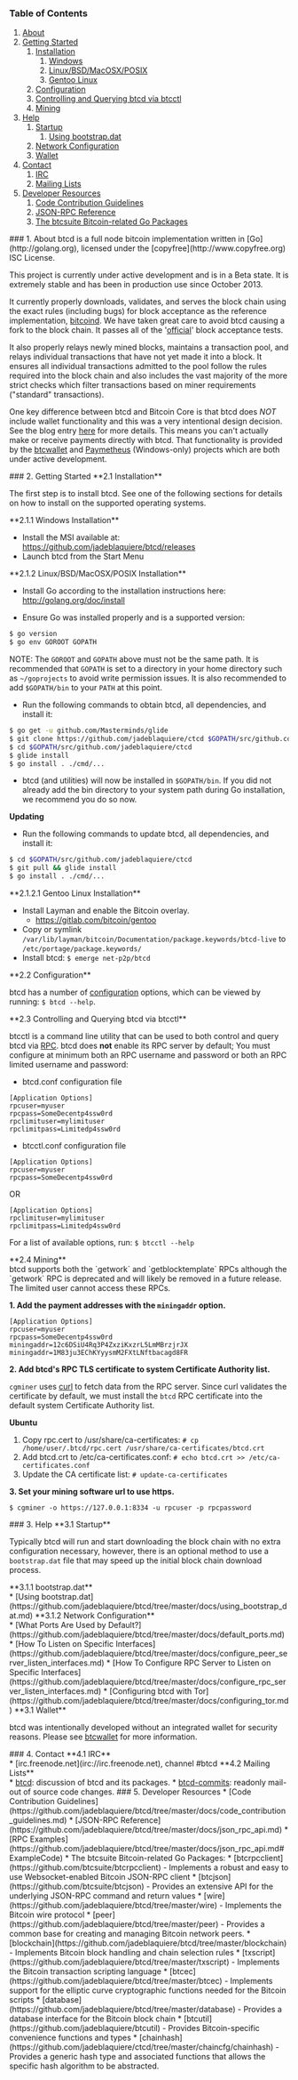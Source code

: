 ### Table of Contents
1. [About](#About)
2. [Getting Started](#GettingStarted)
    1. [Installation](#Installation)
        1. [Windows](#WindowsInstallation)
        2. [Linux/BSD/MacOSX/POSIX](#PosixInstallation)
          1. [Gentoo Linux](#GentooInstallation)
    2. [Configuration](#Configuration)
    3. [Controlling and Querying btcd via btcctl](#BtcctlConfig)
    4. [Mining](#Mining)
3. [Help](#Help)
    1. [Startup](#Startup)
        1. [Using bootstrap.dat](#BootstrapDat)
    2. [Network Configuration](#NetworkConfig)
    3. [Wallet](#Wallet)
4. [Contact](#Contact)
    1. [IRC](#ContactIRC)
    2. [Mailing Lists](#MailingLists)
5. [Developer Resources](#DeveloperResources)
    1. [Code Contribution Guidelines](#ContributionGuidelines)
    2. [JSON-RPC Reference](#JSONRPCReference)
    3. [The btcsuite Bitcoin-related Go Packages](#GoPackages)

<a name="About" />
### 1. About
btcd is a full node bitcoin implementation written in [Go](http://golang.org),
licensed under the [copyfree](http://www.copyfree.org) ISC License.

This project is currently under active development and is in a Beta state.  It
is extremely stable and has been in production use since October 2013.

It currently properly downloads, validates, and serves the block chain using the
exact rules (including bugs) for block acceptance as the reference
implementation, [bitcoind](https://github.com/bitcoin/bitcoin).  We have taken
great care to avoid btcd causing a fork to the block chain. It passes all of
the '[official](https://github.com/TheBlueMatt/test-scripts/)' block acceptance
tests.

It also properly relays newly mined blocks, maintains a transaction pool, and
relays individual transactions that have not yet made it into a block. It
ensures all individual transactions admitted to the pool follow the rules
required into the block chain and also includes the vast majority of the more
strict checks which filter transactions based on miner requirements ("standard"
transactions).

One key difference between btcd and Bitcoin Core is that btcd does *NOT* include
wallet functionality and this was a very intentional design decision.  See the
blog entry [here](https://blog.conformal.com/btcd-not-your-moms-bitcoin-daemon)
for more details.  This means you can't actually make or receive payments
directly with btcd.  That functionality is provided by the
[btcwallet](https://github.com/btcsuite/btcwallet) and
[Paymetheus](https://github.com/btcsuite/Paymetheus) (Windows-only) projects
which are both under active development.

<a name="GettingStarted" />
### 2. Getting Started

<a name="Installation" />
**2.1 Installation**<br />

The first step is to install btcd.  See one of the following sections for
details on how to install on the supported operating systems.

<a name="WindowsInstallation" />
**2.1.1 Windows Installation**<br />

* Install the MSI available at: https://github.com/jadeblaquiere/btcd/releases
* Launch btcd from the Start Menu

<a name="PosixInstallation" />
**2.1.2 Linux/BSD/MacOSX/POSIX Installation**<br />

- Install Go according to the installation instructions here:
  http://golang.org/doc/install

- Ensure Go was installed properly and is a supported version:

```bash
$ go version
$ go env GOROOT GOPATH
```

NOTE: The `GOROOT` and `GOPATH` above must not be the same path.  It is
recommended that `GOPATH` is set to a directory in your home directory such as
`~/goprojects` to avoid write permission issues.  It is also recommended to add
`$GOPATH/bin` to your `PATH` at this point.

- Run the following commands to obtain btcd, all dependencies, and install it:

```bash
$ go get -u github.com/Masterminds/glide
$ git clone https://github.com/jadeblaquiere/ctcd $GOPATH/src/github.com/jadeblaquiere/ctcd
$ cd $GOPATH/src/github.com/jadeblaquiere/ctcd
$ glide install
$ go install . ./cmd/...
```

- btcd (and utilities) will now be installed in ```$GOPATH/bin```.  If you did
  not already add the bin directory to your system path during Go installation,
  we recommend you do so now.

**Updating**

- Run the following commands to update btcd, all dependencies, and install it:

```bash
$ cd $GOPATH/src/github.com/jadeblaquiere/ctcd
$ git pull && glide install
$ go install . ./cmd/...
```

<a name="GentooInstallation" />
**2.1.2.1 Gentoo Linux Installation**<br />

* Install Layman and enable the Bitcoin overlay.
  * https://gitlab.com/bitcoin/gentoo
* Copy or symlink `/var/lib/layman/bitcoin/Documentation/package.keywords/btcd-live` to `/etc/portage/package.keywords/`
* Install btcd: `$ emerge net-p2p/btcd`

<a name="Configuration" />
**2.2 Configuration**<br />

btcd has a number of [configuration](http://godoc.org/github.com/jadeblaquiere/btcd)
options, which can be viewed by running: `$ btcd --help`.

<a name="BtcctlConfig" />
**2.3 Controlling and Querying btcd via btcctl**<br />

btcctl is a command line utility that can be used to both control and query btcd
via [RPC](http://www.wikipedia.org/wiki/Remote_procedure_call).  btcd does
**not** enable its RPC server by default;  You must configure at minimum both an
RPC username and password or both an RPC limited username and password:

* btcd.conf configuration file
```
[Application Options]
rpcuser=myuser
rpcpass=SomeDecentp4ssw0rd
rpclimituser=mylimituser
rpclimitpass=Limitedp4ssw0rd
```
* btcctl.conf configuration file
```
[Application Options]
rpcuser=myuser
rpcpass=SomeDecentp4ssw0rd
```
OR
```
[Application Options]
rpclimituser=mylimituser
rpclimitpass=Limitedp4ssw0rd
```
For a list of available options, run: `$ btcctl --help`

<a name="Mining" />
**2.4 Mining**<br />
btcd supports both the `getwork` and `getblocktemplate` RPCs although the
`getwork` RPC is deprecated and will likely be removed in a future release.
The limited user cannot access these RPCs.<br />

**1. Add the payment addresses with the `miningaddr` option.**<br />

```
[Application Options]
rpcuser=myuser
rpcpass=SomeDecentp4ssw0rd
miningaddr=12c6DSiU4Rq3P4ZxziKxzrL5LmMBrzjrJX
miningaddr=1M83ju3EChKYyysmM2FXtLNftbacagd8FR
```

**2. Add btcd's RPC TLS certificate to system Certificate Authority list.**<br />

`cgminer` uses [curl](http://curl.haxx.se/) to fetch data from the RPC server.
Since curl validates the certificate by default, we must install the `btcd` RPC
certificate into the default system Certificate Authority list.

**Ubuntu**<br />

1. Copy rpc.cert to /usr/share/ca-certificates: `# cp /home/user/.btcd/rpc.cert /usr/share/ca-certificates/btcd.crt`<br />
2. Add btcd.crt to /etc/ca-certificates.conf: `# echo btcd.crt >> /etc/ca-certificates.conf`<br />
3. Update the CA certificate list: `# update-ca-certificates`<br />

**3. Set your mining software url to use https.**<br />

`$ cgminer -o https://127.0.0.1:8334 -u rpcuser -p rpcpassword`

<a name="Help" />
### 3. Help

<a name="Startup" />
**3.1 Startup**<br />

Typically btcd will run and start downloading the block chain with no extra
configuration necessary, however, there is an optional method to use a
`bootstrap.dat` file that may speed up the initial block chain download process.

<a name="BootstrapDat" />
**3.1.1 bootstrap.dat**<br />
* [Using bootstrap.dat](https://github.com/jadeblaquiere/btcd/tree/master/docs/using_bootstrap_dat.md)

<a name="NetworkConfig" />
**3.1.2 Network Configuration**<br />
* [What Ports Are Used by Default?](https://github.com/jadeblaquiere/btcd/tree/master/docs/default_ports.md)
* [How To Listen on Specific Interfaces](https://github.com/jadeblaquiere/btcd/tree/master/docs/configure_peer_server_listen_interfaces.md)
* [How To Configure RPC Server to Listen on Specific Interfaces](https://github.com/jadeblaquiere/btcd/tree/master/docs/configure_rpc_server_listen_interfaces.md)
* [Configuring btcd with Tor](https://github.com/jadeblaquiere/btcd/tree/master/docs/configuring_tor.md)

<a name="Wallet" />
**3.1 Wallet**<br />

btcd was intentionally developed without an integrated wallet for security
reasons.  Please see [btcwallet](https://github.com/btcsuite/btcwallet) for more
information.

<a name="Contact" />
### 4. Contact

<a name="ContactIRC" />
**4.1 IRC**<br />
* [irc.freenode.net](irc://irc.freenode.net), channel #btcd

<a name="MailingLists" />
**4.2 Mailing Lists**<br />
* <a href="mailto:btcd+subscribe@opensource.conformal.com">btcd</a>: discussion
  of btcd and its packages.
* <a href="mailto:btcd-commits+subscribe@opensource.conformal.com">btcd-commits</a>:
  readonly mail-out of source code changes.

<a name="DeveloperResources" />
### 5. Developer Resources

<a name="ContributionGuidelines" />
* [Code Contribution Guidelines](https://github.com/jadeblaquiere/btcd/tree/master/docs/code_contribution_guidelines.md)
<a name="JSONRPCReference" />
* [JSON-RPC Reference](https://github.com/jadeblaquiere/btcd/tree/master/docs/json_rpc_api.md)
    * [RPC Examples](https://github.com/jadeblaquiere/btcd/tree/master/docs/json_rpc_api.md#ExampleCode)
<a name="GoPackages" />
* The btcsuite Bitcoin-related Go Packages:
    * [btcrpcclient](https://github.com/btcsuite/btcrpcclient) - Implements a
	  robust and easy to use Websocket-enabled Bitcoin JSON-RPC client
    * [btcjson](https://github.com/btcsuite/btcjson) - Provides an extensive API
	  for the underlying JSON-RPC command and return values
    * [wire](https://github.com/jadeblaquiere/btcd/tree/master/wire) - Implements the
	  Bitcoin wire protocol
    * [peer](https://github.com/jadeblaquiere/btcd/tree/master/peer) -
	  Provides a common base for creating and managing Bitcoin network peers.
    * [blockchain](https://github.com/jadeblaquiere/btcd/tree/master/blockchain) -
	  Implements Bitcoin block handling and chain selection rules
    * [txscript](https://github.com/jadeblaquiere/btcd/tree/master/txscript) -
	  Implements the Bitcoin transaction scripting language
    * [btcec](https://github.com/jadeblaquiere/btcd/tree/master/btcec) - Implements
	  support for the elliptic curve cryptographic functions needed for the
	  Bitcoin scripts
    * [database](https://github.com/jadeblaquiere/btcd/tree/master/database) -
	  Provides a database interface for the Bitcoin block chain
    * [btcutil](https://github.com/jadeblaquiere/btcutil) - Provides Bitcoin-specific
	  convenience functions and types
    * [chainhash](https://github.com/jadeblaquiere/ctcd/tree/master/chaincfg/chainhash) -
          Provides a generic hash type and associated functions that allows the
          specific hash algorithm to be abstracted.
